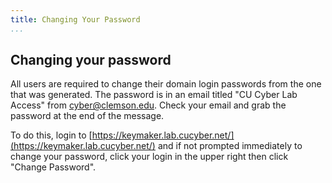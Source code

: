 ```yaml
---
title: Changing Your Password
...
```


## Changing your password

All users are required to change their domain login passwords from the one that was generated. The password is in an email titled "CU Cyber Lab Access" from cyber@clemson.edu. Check your email and grab the password at the end of the message.

To do this, login to [https://keymaker.lab.cucyber.net/](https://keymaker.lab.cucyber.net/) and if not prompted immediately to change your password, click your login in the upper right then click "Change Password".
